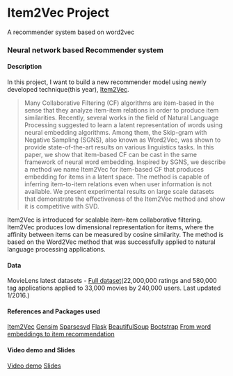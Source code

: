 # Item2Vec Project
A recommender system based on word2vec

### Neural network based Recommender system
#### Description
In this project, I want to build a new recommender model using newly developed technique(this year), [Item2Vec](https://arxiv.org/pdf/1603.04259.pdf).


>Many Collaborative Filtering (CF) algorithms are item-based in the sense that they analyze item-item relations in order to produce item similarities. Recently, several works in the field of Natural Language Processing suggested to learn a latent representation of words using neural embedding algorithms. Among them, the Skip-gram with Negative Sampling (SGNS), also known as Word2Vec, was shown to provide state-of-the-art results on various linguistics tasks. In this paper, we show that item-based CF can be cast in the same framework of neural word embedding. Inspired by SGNS, we describe a method we name Item2Vec for item-based CF that produces embedding for items in a latent space. The method is capable of inferring item-to-item relations even when user information is not available. We present experimental results on large scale datasets that demonstrate the effectiveness of the Item2Vec method and show it is competitive with SVD.

Item2Vec is introduced for scalable item-item collaborative filtering. Item2Vec produces low dimensional representation for items, where the affinity between items can be measured by cosine similarity. The method is based on the Word2Vec method that was successfully applied to natural language processing applications.

#### Data
MovieLens latest datasets - [Full dataset](http://grouplens.org/datasets/movielens/latest/)(22,000,000 ratings and 580,000 tag applications applied to 33,000 movies by 240,000 users. Last updated 1/2016.)

#### References and Packages used
[Item2Vec](https://arxiv.org/pdf/1603.04259.pdf)
[Gensim](https://radimrehurek.com/gensim/)
[Sparsesvd](https://pypi.python.org/pypi/sparsesvd/)
[Flask](http://flask.pocoo.org/)
[BeautifulSoup](https://www.crummy.com/software/BeautifulSoup/)
[Bootstrap](http://getbootstrap.com/)
[From word embeddings to item recommendation](https://arxiv.org/pdf/1601.01356.pdf)

#### Video demo and Slides
[Video demo](https://youtu.be/L_ktRIDjqRg)
[Slides](https://docs.google.com/presentation/d/1kPe0RocrqYM0FRX-Isi4PdoTYeWYwZbyZddEoECOMvY/edit?usp=sharing)
